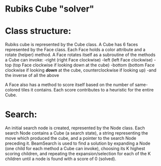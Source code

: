 # Rubiks Cube "solver"

# Class structure:
Rubiks cube is represented by the Cube class. A Cube has 6 faces represented by the Face class. 
Each Face holds a color attribute and a rotate (helper) method. A Face rotates itself as a subroutine of the methods a Cube can invoke: 
-right (right Face clockwise)
-left (left Face clockwise)
-top (top Face clockwise if looking down at the cube)
-bottom (bottom Face clockwise if looking *__down__* at the cube, counterclockwise if looking up)
-and the inverse of all the above

A Face also has a method to score itself based on the number of same-colored tiles it contains. Each score contributes to a heuristic for the entire Cube.

# Search:
An initial search node is created, represented by the Node class. Each search Node contains a Cube (a search state), a string representing the move which produced the cube, and a pointer to the search Node preceding it.
BeamSearch is used to find a solution by expanding a Node (one child for each method a Cube can invoke), choosing its K highest scoring children, and repeating the expansion/selection for each of the K children until a node is found with a score of 0 (solved).
